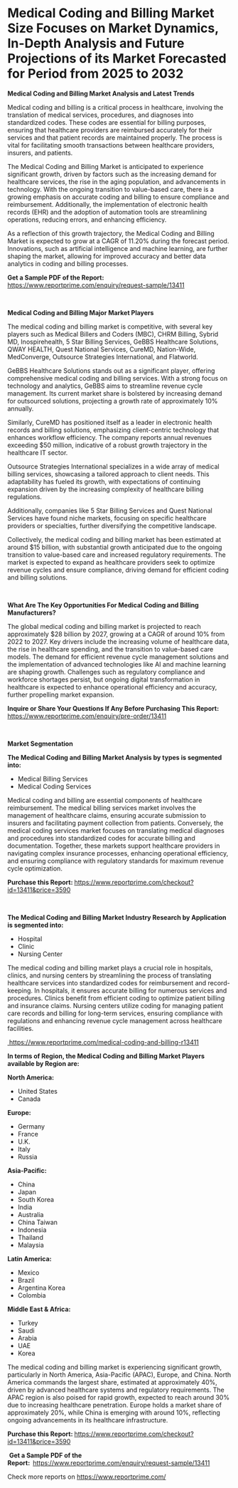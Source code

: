 <p><h1>Medical Coding and Billing Market Size Focuses on Market Dynamics, In-Depth Analysis and Future Projections of its Market Forecasted for Period from 2025 to 2032</h1></p><p><strong>Medical Coding and Billing Market Analysis and Latest Trends</strong></p>
<p><p>Medical coding and billing is a critical process in healthcare, involving the translation of medical services, procedures, and diagnoses into standardized codes. These codes are essential for billing purposes, ensuring that healthcare providers are reimbursed accurately for their services and that patient records are maintained properly. The process is vital for facilitating smooth transactions between healthcare providers, insurers, and patients.</p><p>The Medical Coding and Billing Market is anticipated to experience significant growth, driven by factors such as the increasing demand for healthcare services, the rise in the aging population, and advancements in technology. With the ongoing transition to value-based care, there is a growing emphasis on accurate coding and billing to ensure compliance and reimbursement. Additionally, the implementation of electronic health records (EHR) and the adoption of automation tools are streamlining operations, reducing errors, and enhancing efficiency.</p><p>As a reflection of this growth trajectory, the Medical Coding and Billing Market is expected to grow at a CAGR of 11.20% during the forecast period. Innovations, such as artificial intelligence and machine learning, are further shaping the market, allowing for improved accuracy and better data analytics in coding and billing processes.</p></p>
<p><strong>Get a Sample PDF of the Report:&nbsp;</strong> <a href="https://www.reportprime.com/enquiry/request-sample/13411?utm_campaign=3069&utm_medium=2&utm_source=Github&utm_content=ia&utm_term=20032025&utm_id=medical-coding-and-billing">https://www.reportprime.com/enquiry/request-sample/13411</a></p>
<p>&nbsp;</p>
<p><strong>Medical Coding and Billing Major Market Players</strong></p>
<p><p>The medical coding and billing market is competitive, with several key players such as Medical Billers and Coders (MBC), CHRM Billing, Sybrid MD, Inospirehealth, 5 Star Billing Services, GeBBS Healthcare Solutions, QWAY HEALTH, Quest National Services, CureMD, Nation-Wide, MedConverge, Outsource Strategies International, and Flatworld. </p><p>GeBBS Healthcare Solutions stands out as a significant player, offering comprehensive medical coding and billing services. With a strong focus on technology and analytics, GeBBS aims to streamline revenue cycle management. Its current market share is bolstered by increasing demand for outsourced solutions, projecting a growth rate of approximately 10% annually.</p><p>Similarly, CureMD has positioned itself as a leader in electronic health records and billing solutions, emphasizing client-centric technology that enhances workflow efficiency. The company reports annual revenues exceeding $50 million, indicative of a robust growth trajectory in the healthcare IT sector.</p><p>Outsource Strategies International specializes in a wide array of medical billing services, showcasing a tailored approach to client needs. This adaptability has fueled its growth, with expectations of continuing expansion driven by the increasing complexity of healthcare billing regulations.</p><p>Additionally, companies like 5 Star Billing Services and Quest National Services have found niche markets, focusing on specific healthcare providers or specialties, further diversifying the competitive landscape.</p><p>Collectively, the medical coding and billing market has been estimated at around $15 billion, with substantial growth anticipated due to the ongoing transition to value-based care and increased regulatory requirements. The market is expected to expand as healthcare providers seek to optimize revenue cycles and ensure compliance, driving demand for efficient coding and billing solutions.</p></p>
<p>&nbsp;</p>
<p><strong>What Are The Key Opportunities For Medical Coding and Billing Manufacturers?</strong></p>
<p><p>The global medical coding and billing market is projected to reach approximately $28 billion by 2027, growing at a CAGR of around 10% from 2022 to 2027. Key drivers include the increasing volume of healthcare data, the rise in healthcare spending, and the transition to value-based care models. The demand for efficient revenue cycle management solutions and the implementation of advanced technologies like AI and machine learning are shaping growth. Challenges such as regulatory compliance and workforce shortages persist, but ongoing digital transformation in healthcare is expected to enhance operational efficiency and accuracy, further propelling market expansion.</p></p>
<p><strong>Inquire or Share Your Questions If Any Before Purchasing This Report:</strong> <a href="https://www.reportprime.com/enquiry/pre-order/13411?utm_campaign=3069&utm_medium=2&utm_source=Github&utm_content=ia&utm_term=20032025&utm_id=medical-coding-and-billing">https://www.reportprime.com/enquiry/pre-order/13411</a></p>
<p>&nbsp;</p>
<p><strong>Market Segmentation</strong></p>
<p><strong>The Medical Coding and Billing Market Analysis by types is segmented into:</strong></p>
<p><ul><li>Medical Billing Services</li><li>Medical Coding Services</li></ul></p>
<p><p>Medical coding and billing are essential components of healthcare reimbursement. The medical billing services market involves the management of healthcare claims, ensuring accurate submission to insurers and facilitating payment collection from patients. Conversely, the medical coding services market focuses on translating medical diagnoses and procedures into standardized codes for accurate billing and documentation. Together, these markets support healthcare providers in navigating complex insurance processes, enhancing operational efficiency, and ensuring compliance with regulatory standards for maximum revenue cycle optimization.</p></p>
<p><strong>Purchase this Report:&nbsp;</strong><a href="https://www.reportprime.com/checkout?id=13411&price=3590&utm_campaign=3069&utm_medium=2&utm_source=Github&utm_content=ia&utm_term=20032025&utm_id=medical-coding-and-billing">https://www.reportprime.com/checkout?id=13411&price=3590</a></p>
<p>&nbsp;</p>
<p><strong>The Medical Coding and Billing Market Industry Research by Application is segmented into:</strong></p>
<p><ul><li>Hospital</li><li>Clinic</li><li>Nursing Center</li></ul></p>
<p><p>The medical coding and billing market plays a crucial role in hospitals, clinics, and nursing centers by streamlining the process of translating healthcare services into standardized codes for reimbursement and record-keeping. In hospitals, it ensures accurate billing for numerous services and procedures. Clinics benefit from efficient coding to optimize patient billing and insurance claims. Nursing centers utilize coding for managing patient care records and billing for long-term services, ensuring compliance with regulations and enhancing revenue cycle management across healthcare facilities.</p></p>
<p><a href="https://www.reportprime.com/medical-coding-and-billing-r13411?utm_campaign=3069&utm_medium=2&utm_source=Github&utm_content=ia&utm_term=20032025&utm_id=medical-coding-and-billing">&nbsp;https://www.reportprime.com/medical-coding-and-billing-r13411</a></p>
<p><strong>In terms of Region, the Medical Coding and Billing Market Players available by Region are:</strong></p>
<p>
    <p> <strong> North America: </strong>
        <ul>
            <li>United States</li>
            <li>Canada</li>
        </ul>
        </p> 
    <p> <strong> Europe: </strong>
        <ul>
            <li>Germany</li>
            <li>France</li>
            <li>U.K.</li>
            <li>Italy</li>
            <li>Russia</li>
        </ul>
        </p> 
    <p> <strong> Asia-Pacific: </strong>
        <ul>
            <li>China</li>
            <li>Japan</li>
            <li>South Korea</li>
            <li>India</li>
            <li>Australia</li>
            <li>China Taiwan</li>
            <li>Indonesia</li>
            <li>Thailand</li>
            <li>Malaysia</li>
        </ul>
        </p> 
    <p> <strong> Latin America: </strong>
        <ul>
            <li>Mexico</li>
            <li>Brazil</li>
            <li>Argentina Korea</li>
            <li>Colombia</li>
        </ul>
        </p> 
    <p> <strong> Middle East & Africa: </strong>
        <ul>
            <li>Turkey</li>
            <li>Saudi</li>
            <li>Arabia</li>
            <li>UAE</li>
            <li>Korea</li>
        </ul>
    </p>
    </p>
<p><p>The medical coding and billing market is experiencing significant growth, particularly in North America, Asia-Pacific (APAC), Europe, and China. North America commands the largest share, estimated at approximately 40%, driven by advanced healthcare systems and regulatory requirements. The APAC region is also poised for rapid growth, expected to reach around 30% due to increasing healthcare penetration. Europe holds a market share of approximately 20%, while China is emerging with around 10%, reflecting ongoing advancements in its healthcare infrastructure.</p></p>
<p><strong>Purchase this Report: </strong><a href="https://www.reportprime.com/checkout?id=13411&price=3590&utm_campaign=3069&utm_medium=2&utm_source=Github&utm_content=ia&utm_term=20032025&utm_id=medical-coding-and-billing">https://www.reportprime.com/checkout?id=13411&price=3590</a></p>
<p>&nbsp;<strong>Get a Sample PDF of the Report:&nbsp;&nbsp;</strong><a href="https://www.reportprime.com/enquiry/request-sample/13411?utm_campaign=3069&utm_medium=2&utm_source=Github&utm_content=ia&utm_term=20032025&utm_id=medical-coding-and-billing">https://www.reportprime.com/enquiry/request-sample/13411</a></p>
<p><strong></strong></p>
<p>Check more reports on <a href="https://www.reportprime.com/?utm_campaign=3069&utm_medium=2&utm_source=Github&utm_content=ia&utm_term=20032025&utm_id=medical-coding-and-billing">https://www.reportprime.com/</a></p>
